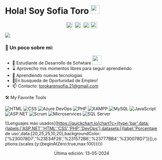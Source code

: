 # Hola! Soy Sofia Toro <img src="https://github.com/TheDudeThatCode/TheDudeThatCode/blob/master/Assets/Hi.gif" width="29px">
<p align="center">
<a href="https://twitter.com/apoorv__tyagi" target="blank"><img align="center" src="https://cdn.jsdelivr.net/npm/simple-icons@3.0.1/icons/twitter.svg" alt="apoorv__tyagi" height="20" width="20" /></a>&nbsp;
<a href="https://linkedin.com/in/apoorvtyagi" target="blank"><img align="center" src="https://cdn.jsdelivr.net/npm/simple-icons@3.0.1/icons/linkedin.svg" alt="apoorvtyagi" height="20" width="20" /></a>&nbsp;
<a href="https://hashnode.com/@apoorvtyagi" target="blank"><img align="center" src="https://cdn.jsdelivr.net/npm/simple-icons@3.0.1/icons/hashnode.svg" alt="apoorvtyagi" height="20" width="20" /></a>
<a href="https://www.buymeacoffee.com/apoorvtyagi"><img align="center" alt="Buy me a Coffee" width="22px" src="https://cdn.jsdelivr.net/npm/simple-icons@3.0.1/icons/buymeacoffee.svg" /></a>
</p>

![](https://camo.githubusercontent.com/992babdffd8c74a1502de375fbdf7e4d54773242/68747470733a2f2f6d656469612e67697068792e636f6d2f6d656469612f53576f536b4e36447854737a71494b4571762f67697068792e676966)

### 🤵 Un poco sobre mi:  
- 🏦 Estudiante de Desarrollo de Sofwtare 
      <img src="https://media.giphy.com/media/WUlplcMpOCEmTGBtBW/giphy.gif" width="30">
- ⌛ Aprovecho mis momentos libres para seguir aprendiendo
- 🌱 Aprendiendo nuevas tecnologias
- 💼En busqueda de Oportunidad de Empleo!
- 📫 Contacto: torokarensofia.21@gmail.com

🛠️ My Favorite Tools
<p align="center"> 
      
![HTML](https://img.shields.io/badge/HTML-E34F26?logo=html5&logoColor=white&style=for-the-badge)
![CSS](https://img.shields.io/badge/CSS-1572B6?logo=css3&logoColor=white&style=for-the-badge)
![Azure DevOps](https://img.shields.io/badge/Azure_DevOps-0078D7?logo=azure-devops&logoColor=white&style=for-the-badge)
![PHP](https://img.shields.io/badge/PHP-777BB4?logo=php&logoColor=white&style=for-the-badge)
![XAMPP](https://img.shields.io/badge/XAMPP-Servidor%20Local-FB7A24?logo=xampp&logoColor=white&style=for-the-badge)
![MySQL](https://img.shields.io/badge/MySQL-Base%20de%20Datos-4479A1?logo=mysql&logoColor=white&style=for-the-badge)
![JavaScript](https://img.shields.io/badge/JavaScript-F7DF1E?logo=javascript&logoColor=black&style=for-the-badge)
![ASP.NET](https://img.shields.io/badge/ASP.NET-Framework-0078D7?logo=dot-net&logoColor=white)
![Scrum](https://img.shields.io/badge/Scrum-Agile-6DB33F?logo=agile)
![Microservices](https://img.shields.io/badge/Microservices-Architecture-blue)
![SQL Server](https://img.shields.io/badge/SQL_Server-2019-CC2927?logo=microsoft-sql-server&logoColor=white)




</p>

<p align= "center">
      
![Lenguajes más usados](https://quickchart.io/chart?c={type:'bar',data:{labels:['ASP.NET','HTML','CSS','PHP','DevOps'],datasets:[{label:'Porcentaje de uso',data:[20,25,25,10,20],backgroundColor:['%230078D7','%23E34F26','%231572B6','%23777BB4','%230078D7']}]},options:{scales:{y:{beginAtZero:true,max:100}}}})

</p>
<p align= "center">
Última edición: 13-05-2024
</p>

